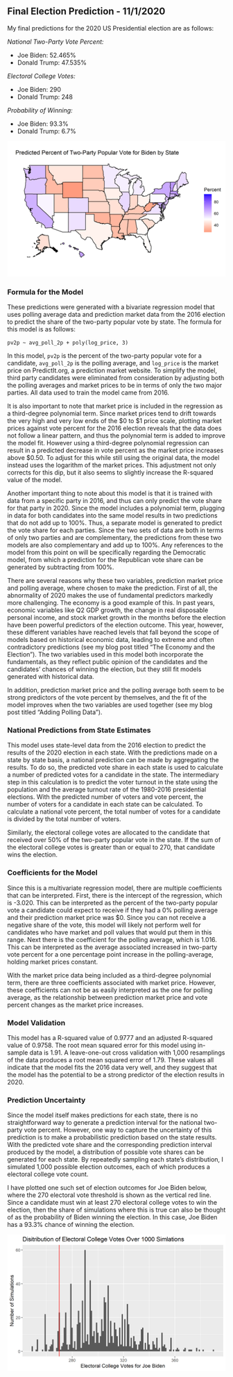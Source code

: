 ## Final Election Prediction - 11/1/2020

My final predictions for the 2020 US Presidential election are as follows:

*National Two-Party Vote Percent:*
- Joe Biden: 52.465%
- Donald Trump: 47.535%

*Electoral College Votes:*
- Joe Biden: 290
- Donald Trump: 248

*Probability of Winning:*
- Joe Biden: 93.3%
- Donald Trump: 6.7%

![](../figures/final_map.png)

### Formula for the Model

These predictions were generated with a bivariate regression model that uses polling average data and prediction market data from the 2016 election to predict the share of the two-party popular vote by state. The formula for this model is as follows:

```
pv2p ~ avg_poll_2p + poly(log_price, 3)
```

In this model, `pv2p` is the percent of the two-party popular vote for a candidate, `avg_poll_2p` is the polling average, and `log_price` is the market price on PredictIt.org, a prediction market website. To simplify the model, third party candidates were eliminated from consideration by adjusting both the polling averages and market prices to be in terms of only the two major parties. All data used to train the model came from 2016.

It is also important to note that market price is included in the regression as a third-degree polynomial term. Since market prices tend to drift towards the very high and very low ends of the \$0 to \$1 price scale, plotting market prices against vote percent for the 2016 election reveals that the data does not follow a linear pattern, and thus the polynomial term is added to improve the model fit. However using a third-degree polynomial regression can result in a predicted decrease in vote percent as the market price increases above $0.50. To adjust for this while still using the original data, the model instead uses the logarithm of the market prices. This adjustment not only corrects for this dip, but it also seems to slightly increase the R-squared value of the model. 

Another important thing to note about this model is that it is trained with data from a specific party in 2016, and thus can only predict the vote share for that party in 2020. Since the model includes a polynomial term, plugging in data for both candidates into the same model results in two predictions that do not add up to 100%. Thus, a separate model is generated to predict the vote share for each parties. Since the two sets of data are both in terms of only two parties and are complementary, the predictions from these two models are also complementary and add up to 100%. Any references to the model from this point on will be specifically regarding the Democratic model, from which a prediction for the Republican vote share can be generated by subtracting from 100%. 

There are several reasons why these two variables, prediction market price and polling average, where chosen to make the prediction. First of all, the abnormality of 2020 makes the use of fundamental predictors markedly more challenging. The economy is a good example of this. In past years, economic variables like Q2 GDP growth, the change in real disposable personal income, and stock market growth in the months before the election have been powerful predictors of the election outcome. This year, however, these different variables have reached levels that fall beyond the scope of models based on historical economic data, leading to extreme and often contradictory predictions (see my blog post titled “The Economy and the Election”). The two variables used in this model both incorporate the fundamentals, as they reflect public opinion of the candidates and the candidates’ chances of winning the election, but they still fit models generated with historical data. 

In addition, prediction market price and the polling average both seem to be strong predictors of the vote percent by themselves, and the fit of the model improves when the two variables are used together (see my blog post titled “Adding Polling Data”). 

### National Predictions from State Estimates

This model uses state-level data from the 2016 election to predict the results of the 2020 election in each state. With the predictions made on a state by state basis, a national prediction can be made by aggregating the results. To do so, the predicted vote share in each state is used to calculate a number of predicted votes for a candidate in the state. The intermediary step in this calculation is to predict the voter turnout in the state using the population and the average turnout rate of the 1980-2016 presidential elections. With the predicted number of voters and vote percent, the number of voters for a candidate in each state can be calculated. To calculate a national vote percent, the total number of votes for a candidate is divided by the total number of voters. 

Similarly, the electoral college votes are allocated to the candidate that received over 50% of the two-party popular vote in the state. If the sum of the electoral college votes is greater than or equal to 270, that candidate wins the election.

### Coefficients for the Model

Since this is a multivariate regression model, there are multiple coefficients that can be interpreted. First, there is the intercept of the regression, which is -3.020. This can be interpreted as the percent of the two-party popular vote a candidate could expect to receive if they had a 0% polling average and their prediction market price was $0. Since you can not receive a negative share of the vote, this model will likely not perform well for candidates who have market and poll values that would put them in this range. Next there is the coefficient for the polling average, which is 1.016. This can be interpreted as the average associated increased in two-party vote percent for a one percentage point increase in the polling-average, holding market prices constant.

With the market price data being included as a third-degree polynomial term, there are three coefficients associated with market price. However, these coefficients can not be as easily interpreted as the one for polling average, as the relationship between prediction market price and vote percent changes as the market price increases. 

### Model Validation

This model has a R-squared value of 0.9777 and an adjusted R-squared value of 0.9758. The root mean squared error for this model using in-sample data is 1.91. A leave-one-out cross validation with 1,000 resamplings of the data produces a root mean squared error of 1.79. These values all indicate that the model fits the 2016 data very well, and they suggest that the model has the potential to be a strong predictor of the election results in 2020. 

### Prediction Uncertainty

Since the model itself makes predictions for each state, there is no straightforward way to generate a prediction interval for the national two-party vote percent. However, one way to capture the uncertainty of this prediction is to make a probabilistic prediction based on the state results. With the predicted vote share and the corresponding prediction interval produced by the model, a distribution of possible vote shares can be generated for each state. By repeatedly sampling each state’s distribution, I simulated 1,000 possible election outcomes, each of which produces a electoral college vote count. 

I have plotted one such set of election outcomes for Joe Biden below, where the 270 electoral vote threshold is shown as the vertical red line. Since a candidate must win at least 270 electoral college votes to win the election, then the share of simulations where this is true can also be thought of as the probability of Biden winning the election. In this case, Joe Biden has a 93.3% chance of winning the election. 

![](../figures/final_ec.png)


